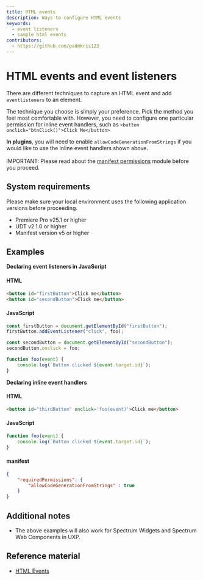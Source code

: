 ```yaml
---
title: HTML events
description: Ways to configure HTML events
keywords:
  - event listeners
  - sample html events
contributors:
  - https://github.com/padmkris123
---
```



# HTML events and event listeners
There are different techniques to capture an HTML event and add `eventlisteners` to an element.

The technique you choose is simply your preference. Pick the method you feel most comfortable with. However, you need to configure one particular permission for inline event handlers, such as `<button onclick="btnClick()">Click Me</button>` 


<!--InlineAlert variant="info" slots="header, text1, text2"/-->

<!--Plugins and Scripts-->

**In plugins**, you will need to enable `allowCodeGenerationFromStrings` if you would like to use the inline event handlers shown above. <br></br>
IMPORTANT: Please read about the [manifest permissions](../../../plugins/concepts/manifest/#permissionsdefinition) module before you proceed.

<!--**In scripts**, since you cannot add inline event listeners, this permission is not applicable.-->


## System requirements
Please make sure your local environment uses the following application versions before proceeding.
- Premiere Pro v25.1 or higher
- UDT v2.1.0 or higher
- Manifest version v5 or higher

## Examples

**Declaring event listeners in JavaScript**

<CodeBlock slots="heading, code" repeat="2" languages="HTML, JavaScript" />

#### HTML
```html
<button id="firstButton">Click me</button>
<button id="secondButton">Click me</button>
```

#### JavaScript
```js
const firstButton = document.getElementById("firstButton");
firstButton.addEventListener("click", foo);

const secondButton = document.getElementById("secondButton");
secondButton.onclick = foo;

function foo(event) {
    console.log(`Button clicked ${event.target.id}`);
}
```

**Declaring inline event handlers**

<CodeBlock slots="heading, code" repeat="3" languages="HTML, JavaScript, JSON" />

#### HTML
```html
<button id="thirdButton" onclick='foo(event)'>Click me</button>
```

#### JavaScript
```js
function foo(event) {
    console.log(`Button clicked ${event.target.id}`);
}
```

#### manifest
```json
{
    "requiredPermissions": {
        "allowCodeGenerationFromStrings" : true
    }
}
```
 
## Additional notes
- The above examples will also work for Spectrum Widgets and Spectrum Web Components in UXP.


## Reference material
- [HTML Events](../../../uxp-api/reference-js/Global%20Members/HTML%20Events/)
